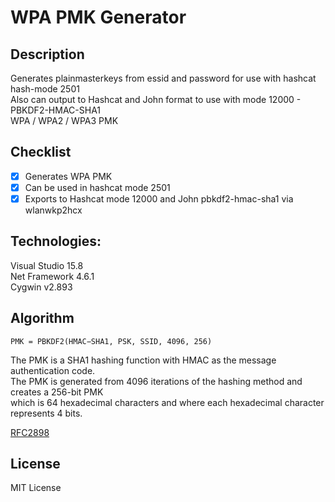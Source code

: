 # WPA PMK Generator
## Description
Generates plainmasterkeys from essid and password for use with hashcat hash-mode 2501  
Also can output to Hashcat and John format to use with mode 12000 - PBKDF2-HMAC-SHA1  
WPA / WPA2 / WPA3 PMK

## Checklist
- [x] Generates WPA PMK
- [x] Can be used in hashcat mode 2501
- [x] Exports to Hashcat mode 12000 and John pbkdf2-hmac-sha1 via wlanwkp2hcx

## Technologies:
Visual Studio 15.8  
Net Framework 4.6.1  
Cygwin v2.893  

## Algorithm
```
PMK = PBKDF2(HMAC−SHA1, PSK, SSID, 4096, 256)
```
The PMK is a SHA1 hashing function with HMAC as the message authentication code.  
The PMK is generated from 4096 iterations of the hashing method and creates a 256-bit PMK  
which is 64 hexadecimal characters and where each hexadecimal character represents 4 bits.  

[RFC2898](http://www.ietf.org/rfc/rfc2898.txt)

## License
MIT License
